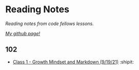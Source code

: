 # Reading Notes

*Reading notes from code fellows lessons.*


*[My github page!](https://github.com/sp00nes)*

## 102
- [Class 1 - Growth Mindset and Markdown (9/19/21)](102/class-01.md)
:shipit:

